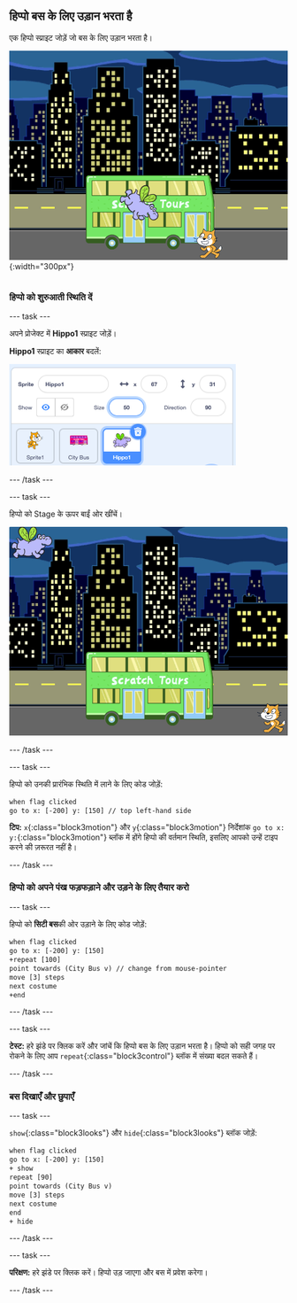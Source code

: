 ## हिप्पो बस के लिए उड़ान भरता है

<div style="display: flex; flex-wrap: wrap">
<div style="flex-basis: 200px; flex-grow: 1; margin-right: 15px;">
एक हिप्पो स्प्राइट जोड़ें जो बस के लिए उड़ान भरता है।
</div>
<div>

![हिप्पो बस के लिए उड़ान भरता है।](images/hippo-flies.png){:width="300px"}

</div>
</div>

### हिप्पो को शुरुआती स्थिति दें

--- task ---

अपने प्रोजेक्ट में **Hippo1** स्प्राइट जोड़ें।

**Hippo1** स्प्राइट का **आकार** बदलें:

![Hippo1 स्प्राइट के लिए स्प्राइट पेन, जिसका आकार 50 पर सेट है।](images/hippo-sprite-size.png)

--- /task ---

--- task ---

हिप्पो को Stage के ऊपर बाईं ओर खींचें।

![Hippo1 स्प्राइट Stage के ऊपर बाईं ओर।](images/hippo-sprite-stage.png)

--- /task ---

--- task ---

हिप्पो को उनकी प्रारंभिक स्थिति में लाने के लिए कोड जोड़ें:

```blocks3
when flag clicked
go to x: [-200] y: [150] // top left-hand side
```

**टिप:** `x`{:class="block3motion"} और `y`{:class="block3motion"} निर्देशांक `go to x: y:`{:class="block3motion"} ब्लॉक में होंगे हिप्पो की वर्तमान स्थिति, इसलिए आपको उन्हें टाइप करने की ज़रूरत नहीं है।

--- /task ---

### हिप्पो को अपने पंख फड़फड़ाने और उड़ने के लिए तैयार करो

--- task ---

हिप्पो को **सिटी बस**की ओर उड़ाने के लिए कोड जोड़ें:

```blocks3
when flag clicked
go to x: [-200] y: [150] 
+repeat [100] 
point towards (City Bus v) // change from mouse-pointer
move [3] steps
next costume
+end
```

--- /task ---

--- task ---

**टेस्ट:** हरे झंडे पर क्लिक करें और जांचें कि हिप्पो बस के लिए उड़ान भरता है। हिप्पो को सही जगह पर रोकने के लिए आप `repeat`{:class="block3control"} ब्लॉक में संख्या बदल सकते हैं।

--- /task ---

### बस दिखाएँ और छुपाएँ

--- task ---

`show`{:class="block3looks"} और `hide`{:class="block3looks"} ब्लॉक जोड़ें:

```blocks3
when flag clicked
go to x: [-200] y: [150] 
+ show
repeat [90] 
point towards (City Bus v)
move [3] steps
next costume
end
+ hide
```

--- /task ---

--- task ---

**परिक्षण:** हरे झंडे पर क्लिक करें। हिप्पो उड़ जाएगा और बस में प्रवेश करेगा।

--- /task ---
